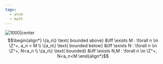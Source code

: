```yaml
---
tags:
  - atom
  - math
---
```

![1000|center](bounding.excalidraw)
$$\begin{align*}
	\{a_n\} \text{ bounded above} &\iff \exists M : \forall n \in \Z^+, a_n < M \\
	\{a_n\} \text{ bounded below} &\iff \exists N : \forall n \in \Z^+,  N<a_n \\
	\{a_n\} \text{ bounded} &\iff \exists N,M : \forall n \in \Z^+, N<a_n<M
\end{align*}$$